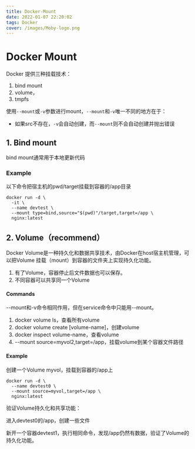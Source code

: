 ```yaml
---
title: Docker-Mount
date: 2022-01-07 22:20:02
tags: Docker
cover: /images/Moby-logo.png
---
```


# Docker Mount

Docker 提供三种挂载技术：

1. bind mount
2. volume，
3. tmpfs

使用`--mount`或`-v`参数进行mount，`--mount`和`-v`唯一不同的地方在于：

- 如果src不存在，`-v`会自动创建，而`--mount`则不会自动创建并抛出错误

## 1. Bind mount

bind mount通常用于本地更新代码



### Example

以下命令把宿主机的pwd/target挂载到容器的/app目录

```shell
docker run -d \
  -it \
  --name devtest \
  --mount type=bind,source="$(pwd)"/target,target=/app \
  nginx:latest
```



## 2. Volume（recommend）

Docker Volume是一种持久化和数据共享技术，由Docker在host宿主机管理，可以把Volume 挂载（mount）到容器的文件夹上实现持久化功能。

1. 有了Volume，容器停止后文件数据也可以保存。
2. 不同容器可以共享同一个Volume

#### Commands

--mount和-v命令相同作用，但在service命令中只能用--mount。

1. docker volume ls，查看所有volume
2. docker volume create [volume-name]，创建volume
3. docker inspect volume-name，查看volume
4. --mount source=myvol2,target=/app，挂载volume到某个容器文件路径

#### Example

创建一个Volume myvol，挂载到容器的/app上

```shell
docker run -d \
  --name devtest0 \
  --mount source=myvol,target=/app \
  nginx:latest
```

验证Volume持久化和共享功能：

进入devtest0的/app，创建一些文件

新开一个容器devtest1，执行相同命令，发现/app仍然有数据，验证了Volume的持久化功能。




